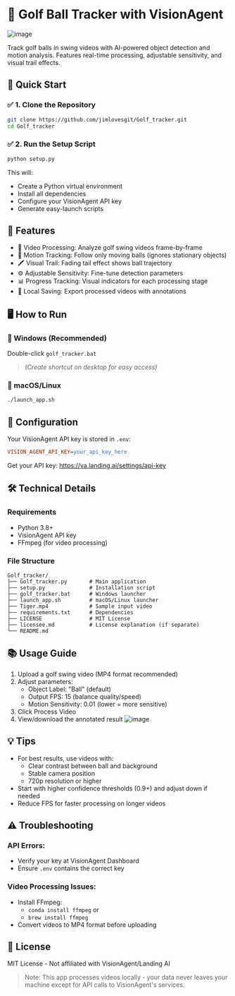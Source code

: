 # 🏉️ Golf Ball Tracker with VisionAgent

![image](https://github.com/user-attachments/assets/246a3819-00bc-482e-9b7c-216a15a27b9a)

Track golf balls in swing videos with AI-powered object detection and motion analysis. Features real-time processing, adjustable sensitivity, and visual trail effects.

## 🚀 Quick Start

### ✅ 1. Clone the Repository

```bash
git clone https://github.com/jimlovesgit/Golf_tracker.git
cd Golf_tracker
```

### ✅ 2. Run the Setup Script

```bash
python setup.py
```

This will:

- Create a Python virtual environment
- Install all dependencies
- Configure your VisionAgent API key
- Generate easy-launch scripts

## 🎯 Features

- 🎥 Video Processing: Analyze golf swing videos frame-by-frame
- 🏓 Motion Tracking: Follow only moving balls (ignores stationary objects)
- 🖍 Visual Trail: Fading tail effect shows ball trajectory
- ⚙ Adjustable Sensitivity: Fine-tune detection parameters
- 📊 Progress Tracking: Visual indicators for each processing stage
- 💾 Local Saving: Export processed videos with annotations

## 🖥 How to Run

### 📏 Windows (Recommended)

Double-click `golf_tracker.bat`

> *(Create shortcut on desktop for easy access)*

### 🍏 macOS/Linux

```bash
./launch_app.sh
```

## 🔧 Configuration

Your VisionAgent API key is stored in `.env`:

```ini
VISION_AGENT_API_KEY=your_api_key_here
```

Get your API key: https://va.landing.ai/settings/api-key

## 🛠️ Technical Details

### Requirements

- Python 3.8+
- VisionAgent API key
- FFmpeg (for video processing)

### File Structure

```text
Golf_tracker/
├── Golf_tracker.py       # Main application
├── setup.py              # Installation script
├── golf_tracker.bat      # Windows launcher
├── launch_app.sh         # macOS/Linux launcher
├── Tiger.mp4             # Sample input video
├── requirements.txt      # Dependencies
├── LICENSE               # MIT License
├── licensee.md           # License explanation (if separate)
└── README.md
```

## 📚 Usage Guide

1. Upload a golf swing video (MP4 format recommended)
2. Adjust parameters:
   - Object Label: "Ball" (default)
   - Output FPS: 15 (balance quality/speed)
   - Motion Sensitivity: 0.01 (lower = more sensitive)
3. Click Process Video
4. View/download the annotated result
![image](https://github.com/user-attachments/assets/0d53db9b-6620-46d6-9df9-72e14580b881)

## 💡 Tips

- For best results, use videos with:
  - Clear contrast between ball and background
  - Stable camera position
  - 720p resolution or higher
- Start with higher confidence thresholds (0.9+) and adjust down if needed
- Reduce FPS for faster processing on longer videos

## ⚠️ Troubleshooting

### API Errors:

- Verify your key at VisionAgent Dashboard
- Ensure `.env` contains the correct key

### Video Processing Issues:

- Install FFmpeg:
  - `conda install ffmpeg` or
  - `brew install ffmpeg`
- Convert videos to MP4 format before uploading

## 📜 License

MIT License - Not affiliated with VisionAgent/Landing AI

> Note: This app processes videos locally - your data never leaves your machine except for API calls to VisionAgent's services.


